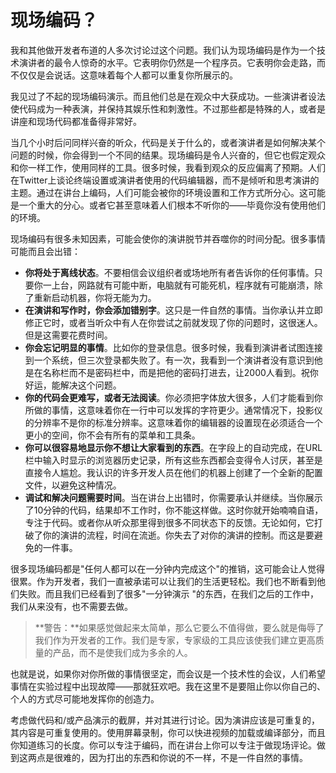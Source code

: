 # 现场编码？

我和其他做开发者布道的人多次讨论过这个问题。我们认为现场编码是作为一个技术演讲者的最令人惊奇的水平。它表明你仍然是一个程序员。它表明你会走路，而不仅仅是会说话。这意味着每个人都可以重复你所展示的。

我见过了不起的现场编码演示。而且他们总是在观众中大获成功。一些演讲者设法使代码成为一种表演，并保持其娱乐性和刺激性。不过那些都是特殊的人，或者是讲座和现场代码都准备得非常好。

当几个小时后问同样兴奋的听众，代码是关于什么的，或者演讲者是如何解决某个问题的时候，你会得到一个不同的结果。现场编码是令人兴奋的，但它也假定观众和你一样工作，使用同样的工具。很多时候，我看到观众的反应偏离了预期。人们在Twitter上谈论终端设置或演讲者使用的代码编辑器，而不是倾听和思考演讲的主题。通过在讲台上编码，人们可能会被你的环境设置和工作方式所分心。这可能是一个重大的分心。或者它甚至意味着人们根本不听你的——毕竟你没有使用他们的环境。

现场编码有很多未知因素，可能会使你的演讲脱节并吞噬你的时间分配。很多事情可能而且会出错：

-   **你将处于离线状态**。不要相信会议组织者或场地所有者告诉你的任何事情。只要你一上台，网路就有可能中断，电脑就有可能死机，程序就有可能崩溃，除了重新启动机器，你将无能为力。
-   **在演讲和写作时，你会添加错别字**。这只是一件自然的事情。当你承认并立即修正它时，或者当听众中有人在你尝试之前就发现了你的问题时，这很迷人。但是这需要花费时间。
-   **你会忘记明显的事情**。比如你的登录信息。很多时候，我看到演讲者试图连接到一个系统，但三次登录都失败了。有一次，我看到一个演讲者没有意识到他是在名称栏而不是密码栏中，而是把他的密码打进去，让2000人看到。祝你好运，能解决这个问题。
-   **你的代码会更难写，或者无法阅读**。你必须把字体放大很多，人们才能看到你所做的事情，这意味着你在一行中可以发挥的字符更少。通常情况下，投影仪的分辨率不是你的标准分辨率。这意味着你的编辑器的设置现在必须适合一个更小的空间，你不会有所有的菜单和工具条。
-   **你可以很容易地显示你不想让大家看到的东西**。在字段上的自动完成，在URL栏中输入时显示的浏览器历史记录，所有这些东西都会变得令人讨厌，甚至是直接令人尴尬。我认识的许多开发人员在他们的机器上创建了一个全新的配置文件，以避免这种情况。
-   **调试和解决问题需要时间**。当在讲台上出错时，你需要承认并继续。当你展示了10分钟的代码，结果却不工作时，你不能这样做。这时你就开始喃喃自语，专注于代码。或者你从听众那里得到很多不同状态下的反馈。无论如何，它打破了你的演讲的流程，时间在流逝。你失去了对你的演讲的控制。而这是要避免的一件事。

很多现场编码都是"任何人都可以在一分钟内完成这个"的推销，这可能会让人觉得很累。作为开发者，我们一直被承诺可以让我们的生活更轻松。我们也不断看到他们失败。而且我们已经看到了很多"一分钟演示 "的东西，在我们之后的工作中，我们从来没有，也不需要去做。

> **警告：**如果感觉做起来太简单，那么它要么不值得做，要么就是侮辱了我们作为开发者的工作。我们是专家，专家级的工具应该使我们建立更高质量的产品，而不是使我们成为多余的人。

也就是说，如果你对你所做的事情很坚定，而会议是一个技术性的会议，人们希望事情在实验过程中出现故障——那就狂欢吧。我在这里不是要阻止你以你自己的、个人的方式尽可能地发挥你的创造力。

考虑做代码和/或产品演示的截屏，并对其进行讨论。因为演讲应该是可重复的，其内容是可重复使用的。使用屏幕录制，你可以快进视频的加载或编译部分，而且你知道练习的长度。你可以专注于编码，而在讲台上你可以专注于做现场评论。做到这两点是很难的，因为打出的东西和你说的不一样，不是一件自然的事情。